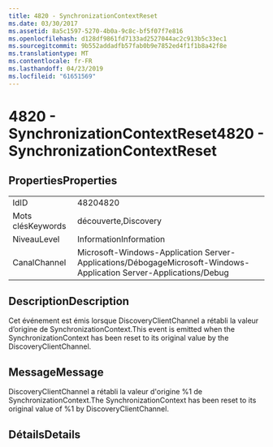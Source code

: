 ```yaml
---
title: 4820 - SynchronizationContextReset
ms.date: 03/30/2017
ms.assetid: 8a5c1597-5270-4b0a-9c8c-bf5f07f7e816
ms.openlocfilehash: d128df9861fd7133ad2527044ac2c913b5c33ec1
ms.sourcegitcommit: 9b552addadfb57fab0b9e7852ed4f1f1b8a42f8e
ms.translationtype: MT
ms.contentlocale: fr-FR
ms.lasthandoff: 04/23/2019
ms.locfileid: "61651569"
---
```

# <a name="4820---synchronizationcontextreset"></a><span data-ttu-id="938a1-102">4820 - SynchronizationContextReset</span><span class="sxs-lookup"><span data-stu-id="938a1-102">4820 - SynchronizationContextReset</span></span>
## <a name="properties"></a><span data-ttu-id="938a1-103">Properties</span><span class="sxs-lookup"><span data-stu-id="938a1-103">Properties</span></span>  
  
|||  
|-|-|  
|<span data-ttu-id="938a1-104">Id</span><span class="sxs-lookup"><span data-stu-id="938a1-104">ID</span></span>|<span data-ttu-id="938a1-105">4820</span><span class="sxs-lookup"><span data-stu-id="938a1-105">4820</span></span>|  
|<span data-ttu-id="938a1-106">Mots clés</span><span class="sxs-lookup"><span data-stu-id="938a1-106">Keywords</span></span>|<span data-ttu-id="938a1-107">découverte,</span><span class="sxs-lookup"><span data-stu-id="938a1-107">Discovery</span></span>|  
|<span data-ttu-id="938a1-108">Niveau</span><span class="sxs-lookup"><span data-stu-id="938a1-108">Level</span></span>|<span data-ttu-id="938a1-109">Information</span><span class="sxs-lookup"><span data-stu-id="938a1-109">Information</span></span>|  
|<span data-ttu-id="938a1-110">Canal</span><span class="sxs-lookup"><span data-stu-id="938a1-110">Channel</span></span>|<span data-ttu-id="938a1-111">Microsoft-Windows-Application Server-Applications/Débogage</span><span class="sxs-lookup"><span data-stu-id="938a1-111">Microsoft-Windows-Application Server-Applications/Debug</span></span>|  
  
## <a name="description"></a><span data-ttu-id="938a1-112">Description</span><span class="sxs-lookup"><span data-stu-id="938a1-112">Description</span></span>  
 <span data-ttu-id="938a1-113">Cet événement est émis lorsque DiscoveryClientChannel a rétabli la valeur d’origine de SynchronizationContext.</span><span class="sxs-lookup"><span data-stu-id="938a1-113">This event is emitted when the SynchronizationContext has been reset to its original value by the DiscoveryClientChannel.</span></span>  
  
## <a name="message"></a><span data-ttu-id="938a1-114">Message</span><span class="sxs-lookup"><span data-stu-id="938a1-114">Message</span></span>  
 <span data-ttu-id="938a1-115">DiscoveryClientChannel a rétabli la valeur d'origine %1 de SynchronizationContext.</span><span class="sxs-lookup"><span data-stu-id="938a1-115">The SynchronizationContext has been reset to its original value of %1 by DiscoveryClientChannel.</span></span>  
  
## <a name="details"></a><span data-ttu-id="938a1-116">Détails</span><span class="sxs-lookup"><span data-stu-id="938a1-116">Details</span></span>
